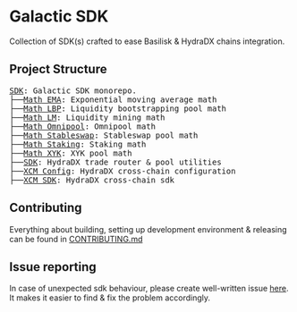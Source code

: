 # Galactic SDK

Collection of SDK(s) crafted to ease Basilisk & HydraDX chains integration.

## Project Structure

<pre>
<a href=".">SDK</a>: Galactic SDK monorepo.
├──<a href="./packages/math-ema/">Math EMA</a>: Exponential moving average math
├──<a href="./packages/math-lbp/">Math LBP</a>: Liquidity bootstrapping pool math
├──<a href="./packages/math-liquidity-mining/">Math LM</a>: Liquidity mining math
├──<a href="./packages/math-omnipool/">Math Omnipool</a>: Omnipool math
├──<a href="./packages/math-stableswap/">Math Stableswap</a>: Stableswap pool math
├──<a href="./packages/math-staking/">Math Staking</a>: Staking math
├──<a href="./packages/math-xyk/">Math XYK</a>: XYK pool math
├──<a href="./packages/sdk">SDK</a>: HydraDX trade router & pool utilities
├──<a href="./packages/xcm-cfg">XCM Config</a>: HydraDX cross-chain configuration
├──<a href="./packages/xcm-sdk">XCM SDK</a>: HydraDX cross-chain sdk
</pre>

## Contributing

Everything about building, setting up development environment & releasing can be found in [CONTRIBUTING.md](CONTRIBUTING.md)

## Issue reporting

In case of unexpected sdk behaviour, please create well-written issue [here](https://https://github.com/galacticcouncil/sdk/issues/new). It makes it easier to find & fix the problem accordingly.
